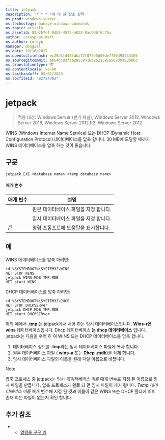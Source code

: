 ```yaml
---
title: jetpack
description: '* * * *에 대 한 참조 항목'
ms.prod: windows-server
ms.technology: manage-windows-commands
ms.topic: article
ms.assetid: 82a2b7ef-0db5-4575-a028-8acb0bf6c7ba
author: coreyp-at-msft
ms.author: coreyp
manager: dongill
ms.date: 10/16/2017
ms.openlocfilehash: ec29a1fd48fdba72f07fe5d00de7730d93434105
ms.sourcegitcommit: ab64dc83fca28039416c26226815502d0193500c
ms.translationtype: MT
ms.contentlocale: ko-KR
ms.lasthandoff: 05/01/2020
ms.locfileid: "82724793"
---
```

# <a name="jetpack"></a>jetpack

> 적용 대상: Windows Server (반기 채널), Windows Server 2019, Windows Server 2016, Windows Server 2012 R2, Windows Server 2012

WINS (Windows Internet Name Service) 또는 DHCP (Dynamic Host Configuration Protocol) 데이터베이스를 압축 합니다. 30 MB에 도달할 때까지 WINS 데이터베이스를 압축 하는 것이 좋습니다. 

## <a name="syntax"></a>구문
```
jetpack.EXE <database name> <temp database name>
```

#### <a name="parameters"></a>매개 변수
|매개 변수|설명|
|-------|--------|
|<database name>|원본 데이터베이스 파일을 지정 합니다.|
|<temp database name>|임시 데이터베이스 파일을 지정 합니다.|
|/?|명령 프롬프트에 도움말을 표시합니다.|

## <a name="examples"></a>예
WINS 데이터베이스를 압축 하려면:
```
cd %SYSTEMROOT%\SYSTEM32\WINS
NET STOP WINS
jetpack WINS.MDB TMP.MDB
NET start WINS
```
DHCP 데이터베이스를 압축 하려면:
```
cd %SYSTEMROOT%\SYSTEM32\DHCP
NET STOP DHCPSERver
jetpack DHCP.MDB TMP.MDB
NET start DHCPSERver
```
위의 예에서 **.tmp** 는 jetpack에서 사용 하는 임시 데이터베이스입니다. **Wins-r은 wins** 데이터베이스입니다. Dhcp 데이터베이스 **는 dhcp 데이터베이스** 입니다.
jetpack는 다음을 수행 하 여 WINS 또는 DHCP 데이터베이스를 압축 합니다.
1.  데이터베이스 정보를 **.tmp**라는 임시 데이터베이스 파일에 복사 합니다.
2.  원본 데이터베이스 파일 ( **wins-a** 또는 **Dhcp .mdb**)을 삭제 합니다.
3.  임시 데이터베이스 파일의 이름을 원래 파일 이름으로 바꿉니다.

> [!NOTE]
> 압축 프로세스 중 jetpack는 임시 *데이터베이스 이름* 매개 변수로 지정 된 이름으로 임시 파일을 만듭니다. 압축 프로세스가 완료 되 면 임시 파일이 제거 됩니다. *Temp 데이터베이스 이름* 매개 변수에 지정 된 것과 이름이 같은 WINS 또는 DHCP 폴더에 이미 존재 하는 파일이 없는지 확인 합니다.

## <a name="additional-references"></a>추가 참조
-   - [명령줄 구문 키](command-line-syntax-key.md)
